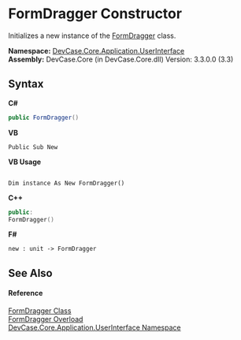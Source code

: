 # FormDragger Constructor 
 

Initializes a new instance of the <a href="T_DevCase_Core_Application_UserInterface_FormDragger">FormDragger</a> class.

**Namespace:**&nbsp;<a href="N_DevCase_Core_Application_UserInterface">DevCase.Core.Application.UserInterface</a><br />**Assembly:**&nbsp;DevCase.Core (in DevCase.Core.dll) Version: 3.3.0.0 (3.3)

## Syntax

**C#**<br />
``` C#
public FormDragger()
```

**VB**<br />
``` VB
Public Sub New
```

**VB Usage**<br />
``` VB Usage

Dim instance As New FormDragger()
```

**C++**<br />
``` C++
public:
FormDragger()
```

**F#**<br />
``` F#
new : unit -> FormDragger
```


## See Also


#### Reference
<a href="T_DevCase_Core_Application_UserInterface_FormDragger">FormDragger Class</a><br /><a href="Overload_DevCase_Core_Application_UserInterface_FormDragger__ctor">FormDragger Overload</a><br /><a href="N_DevCase_Core_Application_UserInterface">DevCase.Core.Application.UserInterface Namespace</a><br />